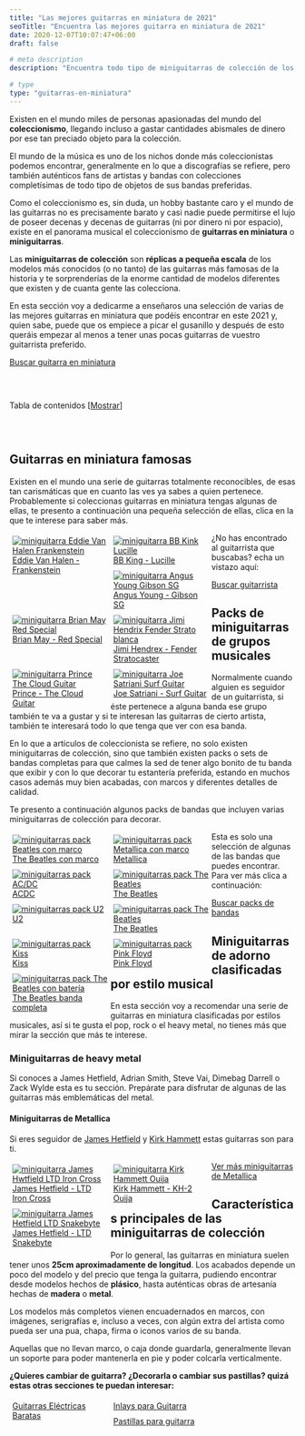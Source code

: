 ```yaml
---
title: "Las mejores guitarras en miniatura de 2021"
seoTitle: "Encuentra las mejores guitarra en miniatura de 2021"
date: 2020-12-07T10:07:47+06:00 
draft: false

# meta description
description: "Encuentra todo tipo de miniguitarras de colección de los artistas y bandas más famosos. Si te gustan las guitarras en miniatura este es tu sitio."

# type
type: "guitarras-en-miniatura"
---
```


Existen en el mundo miles de personas apasionadas del mundo del **coleccionismo**, llegando incluso a gastar cantidades abismales de dinero por ese tan preciado objeto para la colección.

El mundo de la música es uno de los nichos donde más coleccionistas podemos encontrar, generalmente en lo que a discografías se refiere, pero también auténticos fans de artistas y
bandas con colecciones completísimas de todo tipo de objetos de sus bandas preferidas.

Como el coleccionismo es, sin duda, un hobby bastante caro y el mundo de las guitarras no es precisamente barato y casi nadie puede permitirse el lujo de poseer decenas
y decenas de guitarras (ni por dinero ni por espacio), existe en el panorama musical el coleccionismo de **guitarras en miniatura** o **miniguitarras**.

Las **miniguitarras de colección** son **réplicas a pequeña escala** de los modelos más conocidos (o no tanto) de las guitarras más famosas de la historia y te sorprenderías de la enorme cantidad de modelos
diferentes que existen y de cuanta gente las colecciona.

En esta sección voy a dedicarme a enseñaros una selección de varias de las mejores guitarras en miniatura que podéis encontrar en este 2021 y, quien sabe, puede que os empiece a picar el gusanillo y después
de esto queráis empezar al menos a tener unas pocas guitarras de vuestro guitarrista preferido.


<a href="https://amzn.to/3lMdzRr" class="btn" rel="nofollow noopener noreferrer" target="_blank">Buscar guitarra en miniatura</a>

&nbsp;

<div id="toc_container" class="toc_light_blue no_bullets" style="width: auto; display: table;">
  <p class="toc_title">Tabla de contenidos 
    <span class="toc_toggle">[<a id="toggle-link" href="javascript:void(0);" onclick="javascript:changeTocVisibility();">Mostrar</a>]</span>
  </p>
  <ul id="toc-list" class="toc_list" style="display: none;">
    <li><a href="#guitarras-en-miniatura-famosas"><span class="toc_number toc_depth_1">1</span> Guitarras en miniatura famosas</a></li>
    <li><a href="#packs-de-miniguitarras-de-grupos-musicales"><span class="toc_number toc_depth_1">2</span> Packs de miniguitarras de grupos musicales</a></li>
    <li><a href="#miniguitarras-de-adorno-clasificadas-por-estilo-musical"><span class="toc_number toc_depth_1">3</span> Miniguitarras de adorno clasificadas por estilo musical</a></li>
    <li><a href="#miniguitarras-de-heavy-metal"><span class="toc_number toc_depth_2">3.1</span> Miniguitarras de heavy metal</a></li>
    <li><a href="#miniguitarras-de-metallica"><span class="toc_number toc_depth_3">3.1.1</span> Miniguitarras de Metallica</a></li>
  </ul>
</div>

&nbsp;

## Guitarras en miniatura famosas

Existen en el mundo una serie de guitarras totalmente reconocibles, de esas tan carismáticas que en cuanto las ves ya sabes a quien pertenece.
Probablemente si coleccionas guitarras en miniatura tengas algunas de ellas, te presento a continuación una pequeña selección de ellas, clica en la que te interese
para saber más.

<div class="row">
      <div class="column" style="float: left; width: 33.33%; padding: 5px;">
        <a href="https://amzn.to/2IqgnpO" rel="nofollow noopener noreferrer" target="_blank">
          <img src="../../images/guitarras-en-miniatura/miniguitarra-eddie-van-halen-frankenstein.png" alt="miniguitarra Eddie Van Halen Frankenstein">
          <figcaption>Eddie Van Halen - Frankenstein</figcaption>
        </a>
      </div>
      <div class="column" style="float: left; width: 33.33%; padding: 5px;">
        <a href="https://amzn.to/3os9gfO" rel="nofollow noopener noreferrer" target="_blank">
          <img src="../../images/guitarras-en-miniatura/miniguitarra-bb-king-lucille.png" alt="miniguitarra BB Kink Lucille">
          <figcaption>BB King - Lucille</figcaption>
        </a>
      </div>
      <div class="column" style="float: left; width: 33.33%; padding: 5px;">
        <a href="https://amzn.to/3lNqRNK" rel="nofollow noopener noreferrer" target="_blank">
          <img src="../../images/guitarras-en-miniatura/miniguitarra-angus-young-gibson-sg.png" alt="miniguitarra Angus Young Gibson SG">
          <figcaption>Angus Young - Gibson SG</figcaption>
        </a>
      </div>
      <div class="column" style="float: left; width: 33.33%; padding: 5px;">
        <a href="https://amzn.to/36QEdEH" rel="nofollow noopener noreferrer" target="_blank">
          <img src="../../images/guitarras-en-miniatura/miniguitarra-brian-may-red-special.png" alt="miniguitarra Brian May Red Special">
          <figcaption>Brian May - Red Special</figcaption>
        </a>
      </div>
      <div class="column" style="float: left; width: 33.33%; padding: 5px;">
        <a href="https://amzn.to/2VSaTqU" rel="nofollow noopener noreferrer" target="_blank">
          <img src="../../images/guitarras-en-miniatura/miniguitarra-jimi-hendrix.png" alt="miniguitarra Jimi Hendrix Fender Strato blanca">
          <figcaption>Jimi Hendrex - Fender Stratocaster</figcaption>
        </a>
      </div>
      <div class="column" style="float: left; width: 33.33%; padding: 5px;">
        <a href="https://amzn.to/3oB2kxk" rel="nofollow noopener noreferrer" target="_blank">
          <img src="../../images/guitarras-en-miniatura/miniguitarra-prince-cloud-guitar.png" alt="miniguitarra Prince The Cloud Guitar">
          <figcaption>Prince - The Cloud Guitar</figcaption>
        </a>
      </div>
      <div class="column" style="float: left; width: 33.33%; padding: 5px;">
        <a href="https://amzn.to/3lNqRNK" rel="nofollow noopener noreferrer" target="_blank">
          <img src="../../images/guitarras-en-miniatura/miniguitarra-joe-satriani-surf.png" alt="miniguitarra Joe Satriani Surf Guitar">
          <figcaption>Joe Satriani - Surf Guitar</figcaption>
        </a>
      </div>
</div>

¿No has encontrado al guitarrista que buscabas? echa un vistazo aquí:

<a href="https://amzn.to/2VT3ms2" class="btn" rel="nofollow noopener noreferrer" target="_blank">Buscar guitarrista</a>

## Packs de miniguitarras de grupos musicales

Normalmente cuando alguien es seguidor de un guitarrista, si éste pertenece a alguna banda ese grupo también te va a gustar y si te interesan las guitarras
de cierto artista, también te interesará todo lo que tenga que ver con esa banda.

En lo que a artículos de coleccionista se refiere, no solo existen miniguitarras de colección, sino que también existen packs o sets de bandas completas para que
calmes la sed de tener algo bonito de tu banda que exibir y con lo que decorar tu estantería preferida, estando en muchos casos además muy bien acabadas, con 
marcos y diferentes detalles de calidad.

Te presento a continuación algunos packs de bandas que incluyen varias miniguitarras de colección para decorar.

<div class="row">
      <div class="column" style="float: left; width: 33.33%; padding: 5px;">
        <a href="https://amzn.to/36R3Chy" rel="nofollow noopener noreferrer" target="_blank">
          <img src="../../images/guitarras-en-miniatura/miniguitarra-beatles-marco.png" alt="miniguitarras pack Beatles con marco">
          <figcaption>The Beatles con marco</figcaption>
        </a>
      </div>
      <div class="column" style="float: left; width: 33.33%; padding: 5px;">
        <a href="https://amzn.to/2VQXJdW" rel="nofollow noopener noreferrer" target="_blank">
          <img src="../../images/guitarras-en-miniatura/miniguitarra-metallica-pack-marco.png" alt="miniguitarras pack Metallica con marco">
          <figcaption>Metallica</figcaption>
        </a>
      </div>
      <div class="column" style="float: left; width: 33.33%; padding: 5px;">
        <a href="https://amzn.to/3gx1yi0" rel="nofollow noopener noreferrer" target="_blank">
          <img src="../../images/guitarras-en-miniatura/miniguitarra-pack-acdc.png" alt="miniguitarras pack AC/DC">
          <figcaption>ACDC</figcaption>
        </a>
      </div>
      <div class="column" style="float: left; width: 33.33%; padding: 5px;">
        <a href="https://amzn.to/36RYPw5" rel="nofollow noopener noreferrer" target="_blank">
          <img src="../../images/guitarras-en-miniatura/miniguitarra-beatles-pack.png" alt="miniguitarras pack The Beatles">
          <figcaption>The Beatles</figcaption>
        </a>
      </div>
      <div class="column" style="float: left; width: 33.33%; padding: 5px;">
        <a href="https://amzn.to/3qCESkO" rel="nofollow noopener noreferrer" target="_blank">
          <img src="../../images/guitarras-en-miniatura/miniguitarra-pack-u2.png" alt="miniguitarras pack U2">
          <figcaption>U2</figcaption>
        </a>
      </div>
      <div class="column" style="float: left; width: 33.33%; padding: 5px;">
        <a href="https://amzn.to/36RYPw5" rel="nofollow noopener noreferrer" target="_blank">
          <img src="../../images/guitarras-en-miniatura/miniguitarra-beatles-pack.png" alt="miniguitarras pack The Beatles">
          <figcaption>The Beatles</figcaption>
        </a>
      </div>
      <div class="column" style="float: left; width: 33.33%; padding: 5px;">
        <a href="https://amzn.to/3lYeSwX" rel="nofollow noopener noreferrer" target="_blank">
          <img src="../../images/guitarras-en-miniatura/miniguitarra-pack-kiss.png" alt="miniguitarras pack Kiss">
          <figcaption>Kiss</figcaption>
        </a>
      </div>
      <div class="column" style="float: left; width: 33.33%; padding: 5px;">
        <a href="https://amzn.to/37LXYwj" rel="nofollow noopener noreferrer" target="_blank">
          <img src="../../images/guitarras-en-miniatura/miniguitarra-pack-pink-floyd.png" alt="miniguitarras pack Pink Floyd">
          <figcaption>Pink Floyd</figcaption>
        </a>
      </div>
      <div class="column" style="float: left; width: 33.33%; padding: 5px;">
        <a href="https://amzn.to/33QWoIf" rel="nofollow noopener noreferrer" target="_blank">
          <img src="../../images/guitarras-en-miniatura/miniguitarra-pack-beatles-bateria.png" alt="miniguitarras pack The Beatles con batería">
          <figcaption>The Beatles banda completa</figcaption>
        </a>
      </div>
</div>

Esta es solo una selección de algunas de las bandas que puedes encontrar. Para ver más clica a continuación:

<a href="https://amzn.to/2VT3ms2" class="btn" rel="nofollow noopener noreferrer" target="_blank">Buscar packs de bandas</a>

## Miniguitarras de adorno clasificadas por estilo musical

En esta sección voy a recomendar una serie de guitarras en miniatura clasificadas por estilos musicales, así si te gusta el pop, rock o el
heavy metal, no tienes más que mirar la sección que más te interese.

### Miniguitarras de heavy metal

Si conoces a James Hetfield, Adrian Smith, Steve Vai, Dimebag Darrell o Zack Wylde esta es tu sección. Prepárate para disfrutar de algunas de las
guitarras más emblemáticas del metal.

#### Miniguitarras de Metallica

Si eres seguidor de [James Hetfield](/james-hetfield) y [Kirk Hammett](/kirk-hammett) estas guitarras son para ti.

<div class="row">
      <div class="column" style="float: left; width: 33.33%; padding: 5px;">
        <a href="https://amzn.to/3gmY4OU" rel="nofollow noopener noreferrer" target="_blank">
          <img src="../../images/guitarras-en-miniatura/miniguitarra-james-hetfield-ltd-iron-cross.png" alt="miniguitarra James Hwtfield LTD Iron Cross">
          <figcaption>James Hetfield - LTD Iron Cross</figcaption>
        </a>
      </div>
      <div class="column" style="float: left; width: 33.33%; padding: 5px;">
        <a href="https://amzn.to/36VfKOl" rel="nofollow noopener noreferrer" target="_blank">
          <img src="../../images/guitarras-en-miniatura/miniguitarra-kirk-hammett-ouija.png" alt="miniguitarra Kirk Hammett Ouija">
          <figcaption>Kirk Hammett - KH-2 Ouija</figcaption>
        </a>
      </div>
      <div class="column" style="float: left; width: 33.33%; padding: 5px;">
        <a href="https://amzn.to/3gqzVXD" rel="nofollow noopener noreferrer" target="_blank">
          <img src="../../images/guitarras-en-miniatura/miniguitarra-james-hetfield-snakebyte.png" alt="miniguitarra James Hetfield LTD Snakebyte">
          <figcaption>James Hetfield - LTD Snakebyte</figcaption>
        </a>
      </div>
</div>

<a href="https://amzn.to/3m5AYxH" class="btn" rel="nofollow noopener noreferrer" target="_blank">Ver más miniguitarras de Metallica</a>

## Características principales de las miniguitarras de colección

Por lo general, las guitarras en miniatura suelen tener unos **25cm aproximadamente de longitud**. Los acabados depende un poco del modelo y del precio que tenga
la guitarra, pudiendo encontrar desde modelos hechos de **plásico**, hasta auténticas obras de artesanía hechas de **madera** o **metal**.

Los modelos más completos vienen encuadernados en marcos, con imágenes, serigrafías e, incluso a veces, con algún extra del artista como pueda ser una pua, chapa, firma
o iconos varios de su banda. 

Aquellas que no llevan marco, o caja donde guardarla, generalmente llevan un soporte para poder mantenerla en pie y poder colcarla verticalmente.

**¿Quieres cambiar de guitarra? ¿Decorarla o cambiar sus pastillas? quizá estas otras secciones te puedan interesar:**

<div class="row">
      <div class="column" style="float: left; width: 33.33%; padding: 5px;">
        <a href="/guitarras-electricas-baratas/">
          <figcaption>Guitarras Eléctricas Baratas</figcaption>
        </a>
      </div>
      <div class="column" style="float: left; width: 33.33%; padding: 5px;">
        <a href="/inlays-guitarra/">
          <figcaption>Inlays para Guitarra</figcaption>
        </a>
      </div>
      <div class="column" style="float: left; width: 33.33%; padding: 5px;">
        <a href="/pastillas-para-guitarra/">
          <figcaption>Pastillas para guitarra</figcaption>
        </a>
      </div>
</div>
